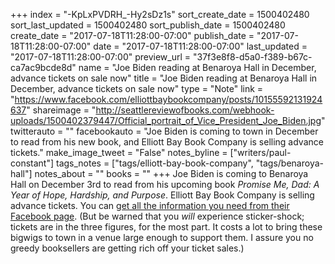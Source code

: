 +++
index = "-KpLxPVDRH_-Hy2sDz1s"
sort_create_date = 1500402480
sort_last_updated = 1500402480
sort_publish_date = 1500402480
create_date = "2017-07-18T11:28:00-07:00"
publish_date = "2017-07-18T11:28:00-07:00"
date = "2017-07-18T11:28:00-07:00"
last_updated = "2017-07-18T11:28:00-07:00"
preview_url = "37f3e8f8-d5a0-f389-b67c-ca7ac9bcde8d"
name = "Joe Biden reading at Benaroya Hall in December, advance tickets on sale now"
title = "Joe Biden reading at Benaroya Hall in December, advance tickets on sale now"
type = "Note"
link = "https://www.facebook.com/elliottbaybookcompany/posts/10155592131924637"
shareimage = "http://seattlereviewofbooks.com/webhook-uploads/1500402379447/Official_portrait_of_Vice_President_Joe_Biden.jpg"
twitterauto = ""
facebookauto = "Joe Biden is coming to town in December to read from his new book, and Elliott Bay Book Company is selling advance tickets."
make_image_tweet = "False"
notes_byline = ["writers/paul-constant"]
tags_notes = ["tags/elliott-bay-book-company", "tags/benaroya-hall"]
notes_about = ""
books = ""
+++
Joe Biden is coming to Benaroya Hall on December 3rd to read from his upcoming book *Promise Me, Dad: A Year of Hope, Hardship, and Purpose*. Elliott Bay Book Company is selling advance tickets. You can [get all the information you need from their Facebook page](https://www.facebook.com/elliottbaybookcompany/posts/10155592131924637). (But be warned that you *will* experience sticker-shock; tickets are in the three figures, for the most part. It costs a lot to bring these bigwigs to town in a venue large enough to support them. I assure you no greedy booksellers are getting rich off your ticket sales.)